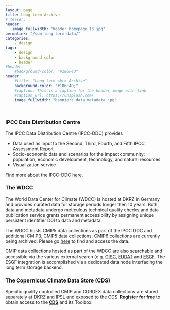 ```yaml
---
layout: page
title: Long-term Archive
# teaser: 
header:
   image_fullwidth: "header_homepage_13.jpg"
permalink: "/sdm-long-term-data/"
categories:
    - design
tags:
    - design
    - background color
    - header
#header:
    #background-color: "#186F4D"
header:
    #title: "Long-term <br> Archive"
    background-color: "#186F4D;"
    #caption: This is a caption for the header image with link
    #caption_url: https://unsplash.com/
    image_fullwidth: "banniere_data_metadata.jpg"

---
```


### IPCC Data Distribution Centre

The IPCC Data Distribution Centre (IPCC-DDC) provides
- Data used as input to the Second, Third, Fourth, and Fifth IPCC Assessment Report
- Socio-economic data and scenarios for the impact community: population, economic development, technology, and natural resources
- Visualization service

Find more about the IPCC-DDC [here](https://www.ipcc-data.org/).


### The WDCC

The World Data Center for Climate (WDCC) is hosted at DKRZ in Germany and provides curated data for storage periods longer then 10 years. Both data and metadata undergo meticulous technical quality checks and data publication service grants permanent accessibility by assigning unique persistent identifier DOI to data and metadata.

The WDCC hosts CMIP5 data collections as part of the IPCC DDC and additional CMIP3, CMIP5 data collections. CMIP6 collections are currently being archived. Please go [here](https://www.wdc-climate.de/ui/) to find and access the data.  

CMIP data collections hosted as part of the WDCC are also searchable and accessible via the various external search (e.g. [GISC](https://gisc.dwd.de/wisportal/#), [EUDAT](https://sp.eudat.eu/catalog/) and [ESGF](https://esgf-data.dkrz.de/projects/esgf-dkrz/). The ESGF integration is accomplished via a dedicated data node interfacing the long term storage backend. 


### The Copernicus Climate Data Store (CDS) 

Specific quality controlled CMIP and CORDEX data collections are stored separately at DKRZ and IPSL and exposed to the CDS. 
**[Register for free](https://cds.climate.copernicus.eu/user/register)** to obtain access to the **[CDS](https://cds.climate.copernicus.eu/vision)** and its Toolbox.
